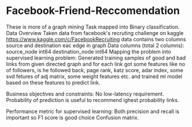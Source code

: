 # Facebook-Friend-Reccomendation
These is more of a graph mining Task mapped into Binary classification.
Data Overview
Taken data from facebook's recruting challenge on kaggle https://www.kaggle.com/c/FacebookRecruiting data contains two columns source and destination eac edge in graph
Data columns (total 2 columns):
source_node int64
destination_node int64
Mapping the problem into supervised learning problem:
Generated training samples of good and bad links from given directed graph and for each link got some features like no of followers, is he followed back, page rank, katz score, adar index, some svd fetures of adj matrix, some weight features etc. and trained ml model based on these features to predict link.

Business objectives and constraints:
No low-latency requirement. Probability of prediction is useful to recommend ighest probability links.

Performance metric for supervised learning:
Both precision and recall is important so F1 score is good choice Confusion matrix.
